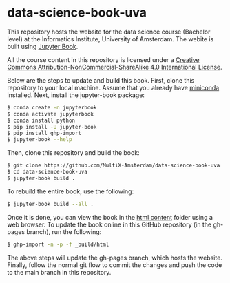 # data-science-book-uva

This repository hosts the website for the data science course (Bachelor level) at the Informatics Institute, University of Amsterdam. The webite is built using [Jupyter Book](https://jupyterbook.org/en/stable/intro.html).

All the course content in this repository is licensed under a [Creative Commons Attribution-NonCommercial-ShareAlike 4.0 International License](http://creativecommons.org/licenses/by-nc-sa/4.0/).

Below are the steps to update and build this book. First, clone this repository to your local machine. Assume that you already have [miniconda](https://docs.conda.io/en/main/miniconda.html) installed. Next, install the jupyter-book package:
```sh
$ conda create -n jupyterbook
$ conda activate jupyterbook
$ conda install python
$ pip install -U jupyter-book
$ pip install ghp-import
$ jupyter-book --help
```
Then, clone this repository and build the book:
```sh
$ git clone https://github.com/MultiX-Amsterdam/data-science-book-uva
$ cd data-science-book-uva
$ jupyter-book build .
```
To rebuild the entire book, use the following:
```sh
$ jupyter-book build --all .
```
Once it is done, you can view the book in the [html content](_build/html) folder using a web browser. To update the book online in this GitHub repository (in the gh-pages branch), run the following:
```sh
$ ghp-import -n -p -f _build/html
```
The above steps will update the gh-pages branch, which hosts the website. Finally, follow the normal git flow to commit the changes and push the code to the main branch in this repository.
